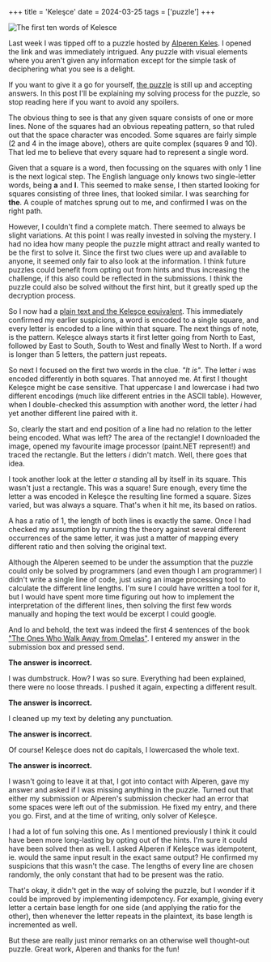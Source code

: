 +++
title = 'Keleşce'
date = 2024-03-25
tags = ['puzzle']
+++

![The first ten words of Kelesce](kelesce.jpg "The first ten words of Kelesce")

Last week I was tipped off to a puzzle hosted by [Alperen Keles](https://www.alperenkeles.com/). I opened the link and was immediately intrigued. Any puzzle with visual elements where you aren't given any information except for the simple task of deciphering what you see is a delight. 

If you want to give it a go for yourself, [the puzzle](https://puzzle.alperenkeles.com/) is still up and accepting answers. In this post I'll be explaining my solving process for the puzzle, so stop reading here if you want to avoid any spoilers.

The obvious thing to see is that any given square consists of one or more lines. None of the squares had an obvious repeating pattern, so that ruled out that the space character was encoded. Some squares are fairly simple (2 and 4 in the image above), others are quite complex (squares 9 and 10). That led me to believe that every square had to represent a single word.

Given that a square is a word, then focussing on the squares with only 1 line is the next logical step. The English language only knows two single-letter words, being **a** and **I**. This seemed to make sense, I then started looking for squares consisting of three lines, that looked similar. I was searching for **the**. A couple of matches sprung out to me, and confirmed I was on the right path. 

However, I couldn't find a complete match. There seemed to always be slight variations. At this point I was really invested in solving the mystery. I had no idea how many people the puzzle might attract and really wanted to be the first to solve it. Since the first two clues were up and available to anyone, it seemed only fair to also look at the information. I think future puzzles could benefit from opting out from hints and thus increasing the challenge, if this also could be reflected in the submissions. I think the puzzle could also be solved without the first hint, but it greatly sped up the decryption process.

So I now had a [plain text and the Keleşce equivalent](https://puzzle.alperenkeles.com/clue1). This immediately confirmed my earlier suspicions, a word is encoded to a single square, and every letter is encoded to a line within that square. The next things of note, is the pattern. Keleşce always starts it first letter going from North to East, followed by East to South, South to West and finally West to North. If a word is longer than 5 letters, the pattern just repeats. 

So next I focused on the first two words in the clue. *"It is"*. The letter *i* was encoded differently in both squares. That annoyed me. At first I thought Keleşce might be case sensitive. That uppercase I and lowercase i had two different encodings (much like different entries in the ASCII table). However, when I double-checked this assumption with another word, the letter *i* had yet another different line paired with it.

So, clearly the start and end position of a line had no relation to the letter being encoded. What was left? The area of the rectangle! I downloaded the image, opened my favourite image processor (paint.NET represent!) and traced the rectangle. But the letters *i* didn't match. Well, there goes that idea.

I took another look at the letter *a* standing all by itself in its square. This wasn't just a rectangle. This was a square! Sure enough, every time the letter a was encoded in Keleşce the resulting line formed a square. Sizes varied, but was always a square. That's when it hit me, its based on ratios. 

A has a ratio of 1, the length of both lines is exactly the same. Once I had checked my assumption by running the theory against several different occurrences of the same letter, it was just a matter of mapping every different ratio and then solving the original text.

Although the Alperen seemed to be under the assumption that the puzzle could only be solved by programmers (and even though I am programmer) I didn't write a single line of code, just using an image processing tool to calculate the different line lengths. I'm sure I could have written a tool for it, but I would have spent more time figuring out how to implement the interpretation of the different lines, then solving the first few words manually and hoping the text would be excerpt I could google.

And lo and behold, the text was indeed the first 4 sentences of the book ["The Ones Who Walk Away from Omelas"](https://app.thestorygraph.com/books/8607788e-b40e-4db5-8ba1-5e7f0691f3ea). I entered my answer in the submission box and pressed send. 

**The answer is incorrect.**

I was dumbstruck. How? I was so sure. Everything had been explained, there were no loose threads. I pushed it again, expecting a different result.

**The answer is incorrect.**

I cleaned up my text by deleting any punctuation.

**The answer is incorrect.**

Of course! Keleşce does not do capitals, I lowercased the whole text.

**The answer is incorrect.**

I wasn't going to leave it at that, I got into contact with Alperen, gave my answer and asked if I was missing anything in the puzzle. Turned out that either my submission or Alperen's submission checker had an error that some spaces were left out of the submission. He fixed my entry, and there you go. First, and at the time of writing, only solver of Keleşce.

I had a lot of fun solving this one. As I mentioned previously I think it could have been more long-lasting by opting out of the hints. I'm sure it could have been solved then as well. I asked Alperen if Keleşce was idempotent, ie. would the same input result in the exact same output? He confirmed my suspicions that this wasn't the case. The lengths of every line are chosen randomly, the only constant that had to be present was the ratio. 

That's okay, it didn't get in the way of solving the puzzle, but I wonder if it could be improved by implementing idempotency. For example, giving every letter a certain base length for one side (and applying the ratio for the other), then whenever the letter repeats in the plaintext, its base length is incremented as well.

But these are really just minor remarks on an otherwise well thought-out puzzle. Great work, Alperen and thanks for the fun!